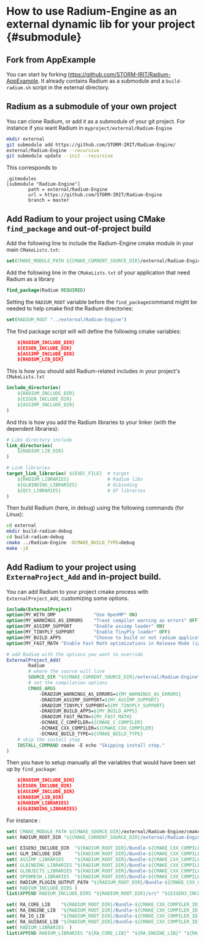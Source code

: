 # How to use Radium-Engine as an external dynamic lib for your project {#submodule}

## Fork from AppExample

You can start by forking https://github.com/STORM-IRIT/Radium-AppExample.
It already contains Radium as a submodule and a `build-radium.sh` script
in the external directory.

## Radium as a submodule of your own project

You can clone Radium, or add it as a submodule of your git project.
For instance if you want Radium in `myproject/external/Radium-Engine`

```bash
mkdir external
git submodule add https://github.com/STORM-IRIT/Radium-Engine/ 
external/Radium-Engine --recursive
git submodule update --init --recursive
```

This corresponds to 
```
.gitmodules
[submodule "Radium-Engine"]
        path = external/Radium-Engine
        url = https://github.com/STORM-IRIT/Radium-Engine
        branch = master
```


## Add Radium to your project using CMake `find_package` and out-of-project build
Add the following line to include the Radium-Engine cmake module in your main
`CMakeLists.txt`:
```cmake
set(CMAKE_MODULE_PATH ${CMAKE_CURRENT_SOURCE_DIR}/external/Radium-Engine/cmake)
```

Add the following line in the `CMakeLists.txt` of your application that need Radium as a library
```cmake
find_package(Radium REQUIRED)
```
Setting the `RADIUM_ROOT` variable before the `find_package`command might be needed to help cmake find the Radium directories:
```cmake
set(RADIUM_ROOT "../external/Radium-Engine")
```

The find package script will will define the following cmake variables:
```cmake
    ${RADIUM_INCLUDE_DIR}
    ${EIGEN_INCLUDE_DIR}
    ${ASSIMP_INCLUDE_DIR}
    ${RADIUM_LIB_DIR}
```
This is how you should add Radium-related includes in your project's `CMakeLists.txt`
```cmake
include_directories(
    ${RADIUM_INCLUDE_DIR} 
    ${EIGEN_INCLUDE_DIR}
    ${ASSIMP_INCLUDE_DIR}
)
```

And this is how you add the Radium libraries to your linker (with the dependent libraries):
```cmake
# Libs directory include
link_directories(
    ${RADIUM_LIB_DIR}
)
```

```cmake
# Link libraries
target_link_libraries( ${EXEC_FILE}  # target
    ${RADIUM_LIBRARIES}              # Radium libs
    ${GLBINDING_LIBRARIES}           # GLbinding
    ${Qt5_LIBRARIES}                 # QT libraries
)
```

Then build Radium (here, in debug) using the following commands (for Linux):
```bash
cd external
mkdir build-radium-debug
cd build-radium-debug
cmake ../Radium-Engine -DCMAKE_BUILD_TYPE=Debug
make -j8
```

## Add Radium to your project using `ExternaProject_Add` and in-project build.
You can add Radium to your project cmake process with `ExternalProject_Add`, customizing some options.

```cmake
include(ExternalProject)
option(MY_WITH_OMP              "Use OpenMP" ON)
option(MY_WARNINGS_AS_ERRORS    "Treat compiler warning as errors" OFF)
option(MY_ASSIMP_SUPPORT        "Enable assimp loader" ON)
option(MY_TINYPLY_SUPPORT       "Enable TinyPly loader" OFF)
option(MY_BUILD_APPS            "Choose to build or not radium applications" OFF)
option(MY_FAST_MATH "Enable Fast Math optimizations in Release Mode (ignored with MVSC)" OFF)

# add Radium with the options you want to override
ExternalProject_Add(
        Radium
        # where the source will live
        SOURCE_DIR "${CMAKE_CURRENT_SOURCE_DIR}/external/Radium-Engine"
        # set the compilation options
        CMAKE_ARGS
            -DRADIUM_WARNINGS_AS_ERRORS=${MY_WARNINGS_AS_ERRORS}
            -DRADIUM_ASSIMP_SUPPORT=${MY_ASSIMP_SUPPORT}
            -DRADIUM_TINYPLY_SUPPORT=${MY_TINYPLY_SUPPORT}
            -DRADIUM_BUILD_APPS=${MY_BUILD_APPS}
            -DRADIUM_FAST_MATH=${MY_FAST_MATH}
            -DCMAKE_C_COMPILER=${CMAKE_C_COMPILER}
            -DCMAKE_CXX_COMPILER=${CMAKE_CXX_COMPILER}
            -DCMAKE_BUILD_TYPE=${CMAKE_BUILD_TYPE}
	# skip the install step	
	INSTALL_COMMAND cmake -E echo "Skipping install step."
)
```
Then you have to setup manually all the variables that would have been set up by `find_package`:
```cmake
    ${RADIUM_INCLUDE_DIR}
    ${EIGEN_INCLUDE_DIR}
    ${ASSIMP_INCLUDE_DIR}
    ${RADIUM_LIB_DIR}
    ${RADIUM_LIBRARIES}
    ${GLBINDING_LIBRARIES}
```
For instance :
```cmake
set( CMAKE_MODULE_PATH ${CMAKE_SOURCE_DIR}/external/Radium-Engine/cmake )
set( RADIUM_ROOT_DIR "${CMAKE_CURRENT_SOURCE_DIR}/external/Radium-Engine" )

set( EIGEN3_INCLUDE_DIR  "${RADIUM_ROOT_DIR}/Bundle-${CMAKE_CXX_COMPILER_ID}/3rdPartyLibraries/include")
set( GLM_INCLUDE_DIR     "${RADIUM_ROOT_DIR}/Bundle-${CMAKE_CXX_COMPILER_ID}/3rdPartyLibraries/include")
set( ASSIMP_LIBRARIES    "${RADIUM_ROOT_DIR}/Bundle-${CMAKE_CXX_COMPILER_ID}/3rdPartyLibraries/lib/libassimp.so")
set( GLBINDING_LIBRARIES "${RADIUM_ROOT_DIR}/Bundle-${CMAKE_CXX_COMPILER_ID}/3rdPartyLibraries/lib/libglbinding.so")
set( GLOBJECTS_LIBRARIES "${RADIUM_ROOT_DIR}/Bundle-${CMAKE_CXX_COMPILER_ID}/3rdPartyLibraries/lib/libglobjects.so")
set( OPENMESH_LIBRARIES  "${RADIUM_ROOT_DIR}/Bundle-${CMAKE_CXX_COMPILER_ID}/3rdPartyLibraries/lib/libOpenMeshCore.so")
set( RADIUM_PLUGIN_OUTPUT_PATH "${RADIUM_ROOT_DIR}/Bundle-${CMAKE_CXX_COMPILER_ID}//${CMAKE_BUILD_TYPE}/bin/Plugins" )
set( RADIUM_INCLUDE_DIRS )
list(APPEND RADIUM_INCLUDE_DIRS "${RADIUM_ROOT_DIR}/src" "${EIGEN3_INCLUDE_DIR}" "${ASSIMP_INCLUDE_DIR}" "${GLBINDING_INCLUDE_DIR}" "${GLOBJECTS_INCLUDE_DIR}")

set( RA_CORE_LIB    "${RADIUM_ROOT_DIR}/Bundle-${CMAKE_CXX_COMPILER_ID}/${CMAKE_BUILD_TYPE}/lib/libradiumCore.so" )
set( RA_ENGINE_LIB  "${RADIUM_ROOT_DIR}/Bundle-${CMAKE_CXX_COMPILER_ID}/${CMAKE_BUILD_TYPE}/lib/libradiumEngine.so" )
set( RA_IO_LIB      "${RADIUM_ROOT_DIR}/Bundle-${CMAKE_CXX_COMPILER_ID}/${CMAKE_BUILD_TYPE}/lib/libradiumIO.so" )
set( RA_GUIBASE_LIB "${RADIUM_ROOT_DIR}/Bundle-${CMAKE_CXX_COMPILER_ID}/${CMAKE_BUILD_TYPE}/lib/libradiumGuiBase.so" )
set( RADIUM_LIBRARIES  )
list(APPEND RADIUM_LIBRARIES "${RA_CORE_LIB}" "${RA_ENGINE_LIB}" "${RA_IO_LIB}" "${RA_GUIBASE_LIB}")
```
